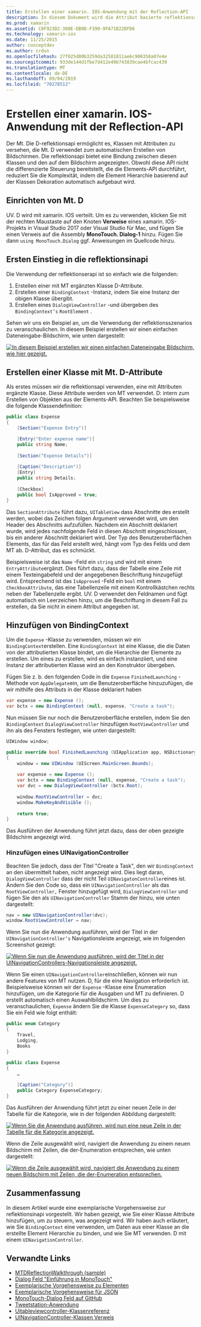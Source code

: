 ```yaml
---
title: Erstellen einer xamarin. IOS-Anwendung mit der Reflection-API
description: In diesem Dokument wird die Attribut basierte reflektionsapi MonoTouch. Dialog beschrieben, die eine Benutzeroberfläche basierend auf Klassen erstellt, die mit Attributen versehen sind.
ms.prod: xamarin
ms.assetid: C0F923D2-300E-DB9D-F390-9FA71B22DFD6
ms.technology: xamarin-ios
ms.date: 11/25/2015
author: conceptdev
ms.author: crdun
ms.openlocfilehash: 27f025d80b3259da32581811ae6c900358a07e4e
ms.sourcegitcommit: 933de144d1fbe7d412e49b743839cae4bfcac439
ms.translationtype: MT
ms.contentlocale: de-DE
ms.lasthandoff: 09/04/2019
ms.locfileid: "70278512"
---
```

# <a name="creating-a-xamarinios-application-using-the-reflection-api"></a>Erstellen einer xamarin. IOS-Anwendung mit der Reflection-API

Der Mt. Die D-reflektionsapi ermöglicht es, Klassen mit Attributen zu versehen, die Mt. D verwendet zum automatischen Erstellen von Bildschirmen. Die reflektionsapi bietet eine Bindung zwischen diesen Klassen und den auf dem Bildschirm angezeigten. Obwohl diese API nicht die differenzierte Steuerung bereitstellt, die die Elements-API durchführt, reduziert Sie die Komplexität, indem die Element Hierarchie basierend auf der Klassen Dekoration automatisch aufgebaut wird.

## <a name="setting-up-mtd"></a>Einrichten von Mt. D

UV. D wird mit xamarin. IOS verteilt. Um es zu verwenden, klicken Sie mit der rechten Maustaste auf den Knoten **Verweise** eines xamarin. IOS-Projekts in Visual Studio 2017 oder Visual Studio für Mac, und fügen Sie einen Verweis auf die Assembly **MonoTouch. Dialog-1** hinzu. Fügen Sie dann `using MonoTouch.Dialog` ggf. Anweisungen im Quellcode hinzu.

## <a name="getting-started-with-the-reflection-api"></a>Ersten Einstieg in die reflektionsinapi

Die Verwendung der reflektionserapi ist so einfach wie die folgenden:

1. Erstellen einer mit MT ergänzten Klasse D-Attribute.
1. Erstellen einer `BindingContext` -Instanz, indem Sie eine Instanz der obigen Klasse übergibt. 
1. Erstellen eines `DialogViewController` -und übergeben des `BindingContext’s` `RootElement` . 


Sehen wir uns ein Beispiel an, um die Verwendung der reflektionsszenarios zu veranschaulichen. In diesem Beispiel erstellen wir einen einfachen Dateneingabe-Bildschirm, wie unten dargestellt:

 [![](reflection-api-walkthrough-images/01-expense-entry.png "In diesem Beispiel erstellen wir einen einfachen Dateneingabe Bildschirm, wie hier gezeigt.")](reflection-api-walkthrough-images/01-expense-entry.png#lightbox)

## <a name="creating-a-class-with-mtd-attributes"></a>Erstellen einer Klasse mit Mt. D-Attribute

Als erstes müssen wir die reflektionsapi verwenden, eine mit Attributen ergänzte Klasse. Diese Attribute werden von MT verwendet. D: intern zum Erstellen von Objekten aus der Elements-API. Beachten Sie beispielsweise die folgende Klassendefinition:

```csharp
public class Expense
{
    [Section("Expense Entry")]

    [Entry("Enter expense name")]
    public string Name;
        
    [Section("Expense Details")]
  
    [Caption("Description")]
    [Entry]
    public string Details;
        
    [Checkbox]
    public bool IsApproved = true;
}
```

Das `SectionAttribute` führt dazu, `UITableView` dass Abschnitte des erstellt werden, wobei das Zeichen folgen Argument verwendet wird, um den Header des Abschnitts aufzufüllen. Nachdem ein Abschnitt deklariert wurde, wird jedes nachfolgende Feld in diesen Abschnitt eingeschlossen, bis ein anderer Abschnitt deklariert wird.
Der Typ des Benutzeroberflächen Elements, das für das Feld erstellt wird, hängt vom Typ des Felds und dem MT ab. D-Attribut, das es schmückt.

Beispielsweise ist das `Name` -Feld ein `string` und wird mit einem `EntryAttribute`ergänzt. Dies führt dazu, dass der Tabelle eine Zeile mit einem Texteingabefeld und der angegebenen Beschriftung hinzugefügt wird. Entsprechend ist das `IsApproved` -Feld ein `bool` mit einem `CheckboxAttribute`, das eine Tabellenzeile mit einem Kontrollkästchen rechts neben der Tabellenzelle ergibt. UV. D verwendet den Feldnamen und fügt automatisch ein Leerzeichen hinzu, um die Beschriftung in diesem Fall zu erstellen, da Sie nicht in einem Attribut angegeben ist.

## <a name="adding-the-bindingcontext"></a>Hinzufügen von BindingContext

Um die `Expense` -Klasse zu verwenden, müssen wir ein `BindingContext`erstellen. Eine `BindingContext` ist eine Klasse, die die Daten von der attributierten Klasse bindet, um die Hierarchie der Elemente zu erstellen. Um eines zu erstellen, wird es einfach instanziiert, und eine Instanz der attributierten Klasse wird an den Konstruktor übergeben.

Fügen Sie z. b. den folgenden Code in die `Expense` `FinishedLaunching` -Methode von `AppDelegate`ein, um die Benutzeroberfläche hinzuzufügen, die wir mithilfe des Attributs in der Klasse deklariert haben

```csharp
var expense = new Expense ();
var bctx = new BindingContext (null, expense, "Create a task");
```

Nun müssen Sie nur noch die Benutzeroberfläche erstellen, indem Sie den `BindingContext` `DialogViewController` hinzufügen `RootViewController` und ihn als des Fensters festlegen, wie unten dargestellt:

```csharp
UIWindow window;

public override bool FinishedLaunching (UIApplication app, NSDictionary options)
{   
    window = new UIWindow (UIScreen.MainScreen.Bounds);
            
    var expense = new Expense ();
    var bctx = new BindingContext (null, expense, "Create a task");
    var dvc = new DialogViewController (bctx.Root);
            
    window.RootViewController = dvc;
    window.MakeKeyAndVisible ();
            
    return true;
}
```

Das Ausführen der Anwendung führt jetzt dazu, dass der oben gezeigte Bildschirm angezeigt wird.

### <a name="adding-a-uinavigationcontroller"></a>Hinzufügen eines UINavigationController

Beachten Sie jedoch, dass der Titel "Create a Task", den wir `BindingContext` an den übermittelt haben, nicht angezeigt wird. Dies liegt daran, `DialogViewController` dass der nicht Teil `UINavigatonController`eines ist. Ändern Sie den Code so, dass ein `UINavigationController` als das `RootViewController,` Fenster hinzugefügt wird, `DialogViewController` und fügen Sie den als `UINavigationController` Stamm der hinzu, wie unten dargestellt:

```csharp
nav = new UINavigationController(dvc);
window.RootViewController = nav;
```

Wenn Sie nun die Anwendung ausführen, wird der Titel in der `UINavigationController’s` Navigationsleiste angezeigt, wie im folgenden Screenshot gezeigt:

 [![](reflection-api-walkthrough-images/02-create-task.png "Wenn Sie nun die Anwendung ausführen, wird der Titel in der UINavigationControllers-Navigationsleiste angezeigt.")](reflection-api-walkthrough-images/02-create-task.png#lightbox)

Wenn Sie einen `UINavigationController`einschließen, können wir nun andere Features von MT nutzen. D, für die eine Navigation erforderlich ist. Beispielsweise können wir der `Expense` -Klasse eine Enumeration hinzufügen, um die Kategorie für die Ausgaben und MT zu definieren. D erstellt automatisch einen Auswahlbildschirm. Um dies zu veranschaulichen, `Expense` ändern Sie die Klasse `ExpenseCategory` so, dass Sie ein Feld wie folgt enthält:

```csharp
public enum Category
{
    Travel,
    Lodging,
    Books
}
        
public class Expense
{
    …

    [Caption("Category")]
    public Category ExpenseCategory;
}
```

Das Ausführen der Anwendung führt jetzt zu einer neuen Zeile in der Tabelle für die Kategorie, wie in der folgenden Abbildung dargestellt:

 [![](reflection-api-walkthrough-images/03-set-details.png "Wenn Sie die Anwendung ausführen, wird nun eine neue Zeile in der Tabelle für die Kategorie angezeigt.")](reflection-api-walkthrough-images/03-set-details.png#lightbox)

Wenn die Zeile ausgewählt wird, navigiert die Anwendung zu einem neuen Bildschirm mit Zeilen, die der-Enumeration entsprechen, wie unten dargestellt:

 [![](reflection-api-walkthrough-images/04-set-category.png "Wenn die Zeile ausgewählt wird, navigiert die Anwendung zu einem neuen Bildschirm mit Zeilen, die der-Enumeration entsprechen.")](reflection-api-walkthrough-images/04-set-category.png#lightbox)

 <a name="Summary" />


## <a name="summary"></a>Zusammenfassung

In diesem Artikel wurde eine exemplarische Vorgehensweise zur reflektionsinapi vorgestellt. Wir haben gezeigt, wie Sie einer Klasse Attribute hinzufügen, um zu steuern, was angezeigt wird. Wir haben auch erläutert, wie Sie `BindingContext` eine verwenden, um Daten aus einer Klasse an die erstellte Element Hierarchie zu binden, und wie Sie MT verwenden. D mit einem `UINavigationController`.


## <a name="related-links"></a>Verwandte Links

- [MTDReflectionWalkthrough (sample)](https://docs.microsoft.com/samples/xamarin/ios-samples/mtdreflectionwalkthrough)
- [Dialog Feld "Einführung in MonoTouch"](~/ios/user-interface/monotouch.dialog/index.md)
- [Exemplarische Vorgehensweise zu Elementen](~/ios/user-interface/monotouch.dialog/elements-api-walkthrough.md)
- [Exemplarische Vorgehensweise für JSON](~/ios/user-interface/monotouch.dialog/monotouch.dialog-json-markup.md)
- [MonoTouch-Dialog Feld auf GitHub](https://github.com/migueldeicaza/MonoTouch.Dialog)
- [Tweetstation-Anwendung](https://github.com/migueldeicaza/TweetStation)
- [Uitableviewcontroller-Klassenreferenz](https://developer.apple.com/library/ios/#DOCUMENTATION/UIKit/Reference/UITableViewController_Class/Reference/Reference.html)
- [UINavigationController-Klassen Verweis](https://developer.apple.com/library/ios/#documentation/UIKit/Reference/UINavigationController_Class/Reference/Reference.html)
